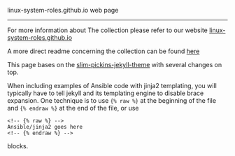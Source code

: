 linux-system-roles.github.io web page
***

For more information about The collection please refer to our website [linux-system-roles.github.io](https://linux-system-roles.github.io/)

A more direct readme concerning the collection can be found [here](index.md)

This page bases on the [slim-pickins-jekyll-theme](http://chrisanthropic.github.io/slim-pickins-jekyll-theme/) with several changes on top.

When including examples of Ansible code with jinja2 templating,
you will typically have to tell jekyll and its templating engine
to disable brace expansion.  One technique is to use `{% raw %}`
at the beginning of the file and `{% endraw %}` at the end of
the file, or use
```
<!-- {% raw %} -->
Ansible/jinja2 goes here
<!-- {% endraw %} -->
```
blocks.
